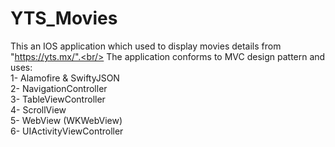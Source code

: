 # YTS_Movies<br/>
This an IOS application which used to display movies details from "https://yts.mx/".<br/>
The application conforms to MVC design pattern and uses:<br/>
1- Alamofire & SwiftyJSON<br/>
2- NavigationController<br/>
3- TableViewController<br/>
4- ScrollView<br/>
5- WebView (WKWebView)<br/>
6- UIActivityViewController<br/>

